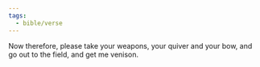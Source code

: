 ```yaml
---
tags:
  - bible/verse
---
```

Now therefore, please take your weapons, your quiver and your bow, and go out to the field, and get me venison.